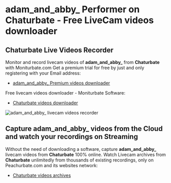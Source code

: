 # adam_and_abby_ Performer on Chaturbate - Free LiveCam videos downloader

## Chaturbate Live Videos Recorder

Monitor and record livecam videos of **adam_and_abby_** from **Chaturbate** with Moniturbate.com
Get a premium trial for free by just and only registering with your Email address:
* [adam_and_abby_ Premium videos downloader](https://moniturbate.com/request-demo-licence-key.html)

Free livecam videos downloader - Moniturbate Software:
* [Chaturbate videos downloader](https://moniturbate.com/moniturbate-download-software.html)

![adam_and_abby_ livecam videos recorder](https://peachurnet.com/templates/moniturbate-software.png)


## Capture adam_and_abby_ videos from the Cloud and watch your recordings on Streaming

Without the need of downloading a software, capture **adam_and_abby_** livecam videos from **Chaturbate** 100% online.
Watch Livecam archives from **Chaturbate** unlimitedly from thousands of existing recordings, only on Peachurbate.com and its websites network:
* [Chaturbate videos archives](https://peachurnet.com/)